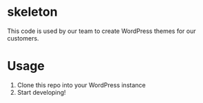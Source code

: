# skeleton

This code is used by our team to create WordPress themes for our customers.

# Usage

1. Clone this repo into your WordPress instance
2. Start developing!
